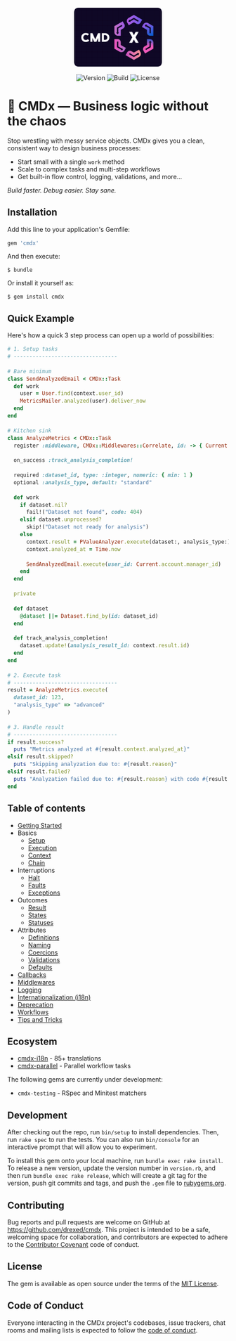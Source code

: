 <p align="center">
  <img src="./src/cmdx-logo.png" width="200" alt="CMDx Logo">
</p>

<p align="center">
  <img alt="Version" src="https://img.shields.io/gem/v/cmdx">
  <img alt="Build" src="https://github.com/drexed/cmdx/actions/workflows/ci.yml/badge.svg">
  <img alt="License" src="https://img.shields.io/github/license/drexed/cmdx">
</p>

# 🚀 CMDx — Business logic without the chaos

Stop wrestling with messy service objects. CMDx gives you a clean, consistent way to design business processes:

- Start small with a single `work` method
- Scale to complex tasks and multi-step workflows
- Get built-in flow control, logging, validations, and more...

*Build faster. Debug easier. Stay sane.*

## Installation

Add this line to your application's Gemfile:

```ruby
gem 'cmdx'
```

And then execute:

    $ bundle

Or install it yourself as:

    $ gem install cmdx

## Quick Example

Here's how a quick 3 step process can open up a world of possibilities:

```ruby
# 1. Setup tasks
# ---------------------------------

# Bare minimum
class SendAnalyzedEmail < CMDx::Task
  def work
    user = User.find(context.user_id)
    MetricsMailer.analyzed(user).deliver_now
  end
end

# Kitchen sink
class AnalyzeMetrics < CMDx::Task
  register :middleware, CMDx::Middlewares::Correlate, id: -> { Current.request_id }

  on_success :track_analysis_completion!

  required :dataset_id, type: :integer, numeric: { min: 1 }
  optional :analysis_type, default: "standard"

  def work
    if dataset.nil?
      fail!("Dataset not found", code: 404)
    elsif dataset.unprocessed?
      skip!("Dataset not ready for analysis")
    else
      context.result = PValueAnalyzer.execute(dataset:, analysis_type:)
      context.analyzed_at = Time.now

      SendAnalyzedEmail.execute(user_id: Current.account.manager_id)
    end
  end

  private

  def dataset
    @dataset ||= Dataset.find_by(id: dataset_id)
  end

  def track_analysis_completion!
    dataset.update!(analysis_result_id: context.result.id)
  end
end

# 2. Execute task
# ---------------------------------
result = AnalyzeMetrics.execute(
  dataset_id: 123,
  "analysis_type" => "advanced"
)

# 3. Handle result
# ---------------------------------
if result.success?
  puts "Metrics analyzed at #{result.context.analyzed_at}"
elsif result.skipped?
  puts "Skipping analyzation due to: #{result.reason}"
elsif result.failed?
  puts "Analyzation failed due to: #{result.reason} with code #{result.metadata[:code]}"
end
```

## Table of contents

- [Getting Started](docs/getting_started.md)
- Basics
  - [Setup](docs/basics/setup.md)
  - [Execution](docs/basics/execution.md)
  - [Context](docs/basics/context.md)
  - [Chain](docs/basics/chain.md)
- Interruptions
  - [Halt](docs/interruptions/halt.md)
  - [Faults](docs/interruptions/faults.md)
  - [Exceptions](docs/interruptions/exceptions.md)
- Outcomes
  - [Result](docs/outcomes/result.md)
  - [States](docs/outcomes/states.md)
  - [Statuses](docs/outcomes/statuses.md)
- Attributes
  - [Definitions](docs/attributes/definitions.md)
  - [Naming](docs/attributes/naming.md)
  - [Coercions](docs/attributes/coercions.md)
  - [Validations](docs/attributes/validations.md)
  - [Defaults](docs/attributes/defaults.md)
- [Callbacks](docs/callbacks.md)
- [Middlewares](docs/middlewares.md)
- [Logging](docs/logging.md)
- [Internationalization (i18n)](docs/internationalization.md)
- [Deprecation](docs/deprecation.md)
- [Workflows](docs/workflows.md)
- [Tips and Tricks](docs/tips_and_tricks.md)

## Ecosystem

- [cmdx-i18n](https://github.com/drexed/cmdx-i18n) - 85+ translations
- [cmdx-parallel](https://github.com/drexed/cmdx-parallel) - Parallel workflow tasks

The following gems are currently under development:

- `cmdx-testing` - RSpec and Minitest matchers

## Development

After checking out the repo, run `bin/setup` to install dependencies. Then, run `rake spec` to run the tests. You can also run `bin/console` for an interactive prompt that will allow you to experiment.

To install this gem onto your local machine, run `bundle exec rake install`. To release a new version, update the version number in `version.rb`, and then run `bundle exec rake release`, which will create a git tag for the version, push git commits and tags, and push the `.gem` file to [rubygems.org](https://rubygems.org).

## Contributing

Bug reports and pull requests are welcome on GitHub at https://github.com/drexed/cmdx. This project is intended to be a safe, welcoming space for collaboration, and contributors are expected to adhere to the [Contributor Covenant](http://contributor-covenant.org) code of conduct.

## License

The gem is available as open source under the terms of the [MIT License](https://opensource.org/licenses/MIT).

## Code of Conduct

Everyone interacting in the CMDx project's codebases, issue trackers, chat rooms and mailing lists is expected to follow the [code of conduct](CODE_OF_CONDUCT.md).
